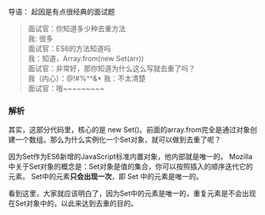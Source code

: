 <!--
 * @Description: 
 * @Author: hetengfei
 * @Github: https://github.com/avrinfly
 * @Date: 2020-07-19 23:28:22
 * @LastEditors: hetengfei
 * @LastEditTime: 2020-07-19 23:28:39
--> 
导语：
起因是有点很经典的面试题

> 面试官：你知道多少种去重方法  
> 我: 很多  
> 面试官：ES6的方法知道吗  
> 我：知道，Array.from(new Set(arr))  
> 面试官：非常好，那你知道为什么这么写就去重了吗？  
> 我（内心）：@!#$%^&*(!@#$%^^&*
> 我：不太清楚  
> 面试官：哦~~~~~~~~~

### 解析
其实，这部分代码里，核心的是 new Set()。前面的array.from完全是通过对象创建一个数组。那么为什么实例化一个Set对象，就可以做到去重了呢？

因为Set作为ES6新增的JavaScript标准内置对象，他内部就是唯一的。
Mozilla中关于Set对象的概念是：Set对象是值的集合，你可以按照插入的顺序迭代它的元素。 Set中的元素**只会出现一次**，即 Set 中的元素是唯一的。

看到这里，大家就应该明白了，因为Set中的元素是唯一的，重复元素是不会出现在Set对象中的，以此来达到去重的目的。